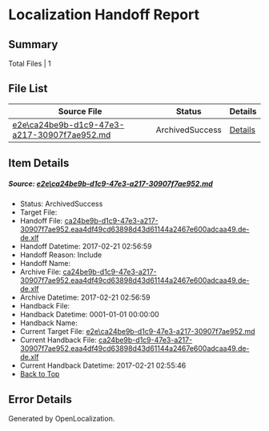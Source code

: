 # <a name='report-top'></a> Localization Handoff Report

## Summary
 Total Files | 1

## File List
 Source File | Status | Details 
 ----------- | ------ | ------- 
 [e2e\ca24be9b-d1c9-47e3-a217-30907f7ae952.md](https://github.com/OpenLocalizationTestOrg/ol-test4/blob/d9d640a5ba754bd0e9f78147eb742983e0f7b10a/e2e/ca24be9b-d1c9-47e3-a217-30907f7ae952.md) | ArchivedSuccess | [Details](#0abaf24d43367532cf92e6b2ba5297d06825eea47)

## Item Details
##### <a name='0abaf24d43367532cf92e6b2ba5297d06825eea47'></a> Source: [e2e\ca24be9b-d1c9-47e3-a217-30907f7ae952.md](https://github.com/OpenLocalizationTestOrg/ol-test4/blob/d9d640a5ba754bd0e9f78147eb742983e0f7b10a/e2e/ca24be9b-d1c9-47e3-a217-30907f7ae952.md)
* Status: ArchivedSuccess
* Target File: 
* Handoff File: [ca24be9b-d1c9-47e3-a217-30907f7ae952.eaa4df49cd63898d43d61144a2467e600adcaa49.de-de.xlf](https://github.com/OpenLocalizationTestOrg/ol-test4-handoff/blob/b702afd30b7da8c5dba36c3f15bdedb9bff5efe6/ol-handoff/OpenLocalizationTestOrg/ol-test4-dede/xinjiang/ht/ca24be9b-d1c9-47e3-a217-30907f7ae952.eaa4df49cd63898d43d61144a2467e600adcaa49.de-de.xlf)
* Handoff Datetime: 2017-02-21 02:56:59
* Handoff Reason: Include
* Handoff Name: 
* Archive File: [ca24be9b-d1c9-47e3-a217-30907f7ae952.eaa4df49cd63898d43d61144a2467e600adcaa49.de-de.xlf](https://github.com/OpenLocalizationTestOrg/ol-test4-handoff/blob/cae06b62474a9bc542505a682fb2c715df729429/ol-archive/OpenLocalizationTestOrg/ol-test4-dede/xinjiang/ht/ca24be9b-d1c9-47e3-a217-30907f7ae952.eaa4df49cd63898d43d61144a2467e600adcaa49.de-de.xlf)
* Archive Datetime: 2017-02-21 02:56:59
* Handback File: 
* Handback Datetime: 0001-01-01 00:00:00
* Handback Name: 
* Current Target File: [e2e\ca24be9b-d1c9-47e3-a217-30907f7ae952.md](https://github.com/OpenLocalizationTestOrg/ol-test4-dede/blob/53b2bca2a4169394c8823cf1c154ba69b7204474/e2e/ca24be9b-d1c9-47e3-a217-30907f7ae952.md)
* Current Handback File: [ca24be9b-d1c9-47e3-a217-30907f7ae952.eaa4df49cd63898d43d61144a2467e600adcaa49.de-de.xlf](https://github.com/OpenLocalizationTestOrg/ol-test4-handback/blob/b3824612e44676fb581f5e15adf54fbf8c90635a/ol-handback/OpenLocalizationTestOrg/ol-test4-dede/xinjiang/ht/ca24be9b-d1c9-47e3-a217-30907f7ae952.eaa4df49cd63898d43d61144a2467e600adcaa49.de-de.xlf)
* Current Handback Datetime: 2017-02-21 02:55:46
* [Back to Top](#report-top)


## Error Details

Generated by OpenLocalization.
